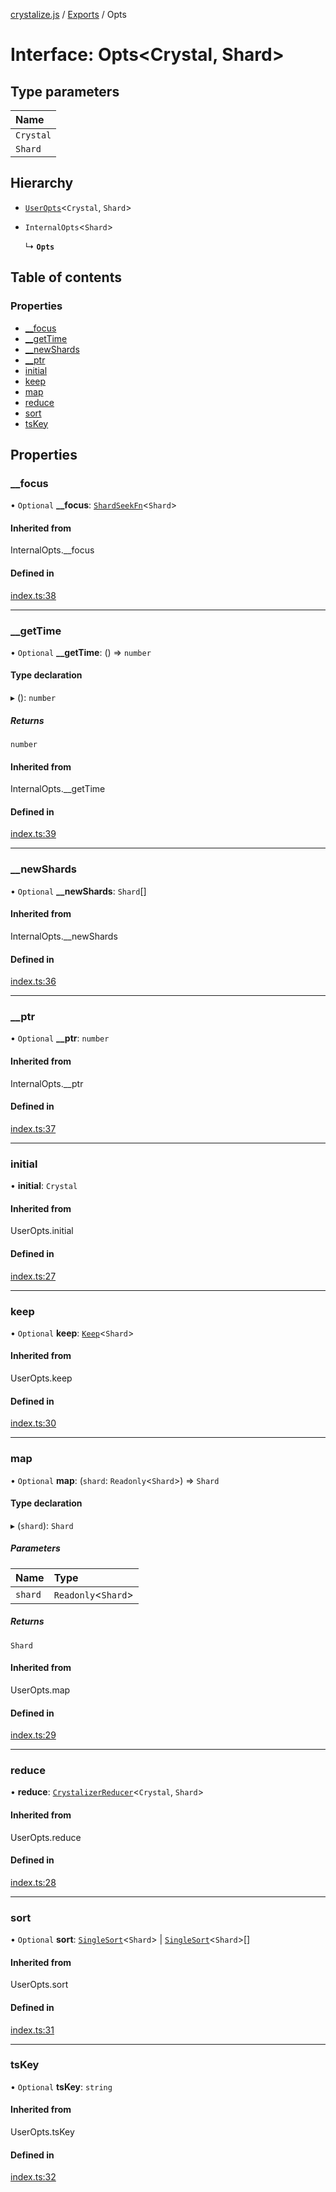 [crystalize.js](../README.md) / [Exports](../modules.md) / Opts

# Interface: Opts<Crystal, Shard\>

## Type parameters

| Name      |
| :-------- |
| `Crystal` |
| `Shard`   |

## Hierarchy

-   [`UserOpts`](../modules.md#useropts)<`Crystal`, `Shard`\>

-   `InternalOpts`<`Shard`\>

    ↳ **`Opts`**

## Table of contents

### Properties

-   [\_\_focus](Opts.md#__focus)
-   [\_\_getTime](Opts.md#__gettime)
-   [\_\_newShards](Opts.md#__newshards)
-   [\_\_ptr](Opts.md#__ptr)
-   [initial](Opts.md#initial)
-   [keep](Opts.md#keep)
-   [map](Opts.md#map)
-   [reduce](Opts.md#reduce)
-   [sort](Opts.md#sort)
-   [tsKey](Opts.md#tskey)

## Properties

### \_\_focus

• `Optional` **\_\_focus**: [`ShardSeekFn`](../modules.md#shardseekfn)<`Shard`\>

#### Inherited from

InternalOpts.\_\_focus

#### Defined in

[index.ts:38](https://github.com/zachbutton/crystalize.js/blob/2881530/src/index.ts#L38)

---

### \_\_getTime

• `Optional` **\_\_getTime**: () => `number`

#### Type declaration

▸ (): `number`

##### Returns

`number`

#### Inherited from

InternalOpts.\_\_getTime

#### Defined in

[index.ts:39](https://github.com/zachbutton/crystalize.js/blob/2881530/src/index.ts#L39)

---

### \_\_newShards

• `Optional` **\_\_newShards**: `Shard`[]

#### Inherited from

InternalOpts.\_\_newShards

#### Defined in

[index.ts:36](https://github.com/zachbutton/crystalize.js/blob/2881530/src/index.ts#L36)

---

### \_\_ptr

• `Optional` **\_\_ptr**: `number`

#### Inherited from

InternalOpts.\_\_ptr

#### Defined in

[index.ts:37](https://github.com/zachbutton/crystalize.js/blob/2881530/src/index.ts#L37)

---

### initial

• **initial**: `Crystal`

#### Inherited from

UserOpts.initial

#### Defined in

[index.ts:27](https://github.com/zachbutton/crystalize.js/blob/2881530/src/index.ts#L27)

---

### keep

• `Optional` **keep**: [`Keep`](../modules.md#keep)<`Shard`\>

#### Inherited from

UserOpts.keep

#### Defined in

[index.ts:30](https://github.com/zachbutton/crystalize.js/blob/2881530/src/index.ts#L30)

---

### map

• `Optional` **map**: (`shard`: `Readonly`<`Shard`\>) => `Shard`

#### Type declaration

▸ (`shard`): `Shard`

##### Parameters

| Name    | Type                 |
| :------ | :------------------- |
| `shard` | `Readonly`<`Shard`\> |

##### Returns

`Shard`

#### Inherited from

UserOpts.map

#### Defined in

[index.ts:29](https://github.com/zachbutton/crystalize.js/blob/2881530/src/index.ts#L29)

---

### reduce

• **reduce**: [`CrystalizerReducer`](../modules.md#crystalizerreducer)<`Crystal`, `Shard`\>

#### Inherited from

UserOpts.reduce

#### Defined in

[index.ts:28](https://github.com/zachbutton/crystalize.js/blob/2881530/src/index.ts#L28)

---

### sort

• `Optional` **sort**: [`SingleSort`](../modules.md#singlesort)<`Shard`\> \| [`SingleSort`](../modules.md#singlesort)<`Shard`\>[]

#### Inherited from

UserOpts.sort

#### Defined in

[index.ts:31](https://github.com/zachbutton/crystalize.js/blob/2881530/src/index.ts#L31)

---

### tsKey

• `Optional` **tsKey**: `string`

#### Inherited from

UserOpts.tsKey

#### Defined in

[index.ts:32](https://github.com/zachbutton/crystalize.js/blob/2881530/src/index.ts#L32)
